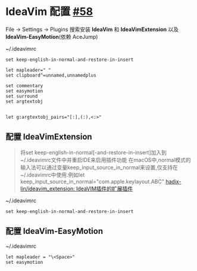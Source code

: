# IdeaVim 配置 [#58](https://github.com/vhxubo/blog/issues/58)

File -> Settings -> Plugins 搜索安装 **IdeaVim** 和 **IdeaVimExtension** 以及 **IdeaVim-EasyMotion**(依赖 AceJump)

~/.ideavimrc
```
set keep-english-in-normal-and-restore-in-insert

let mapleader=" "
set clipboard^=unnamed,unnamedplus

set commentary
set easymotion
set surround
set argtextobj


let g:argtextobj_pairs="[:],(:),<:>"

```

## 配置 IdeaVimExtension
> 将set keep-english-in-normal[-and-restore-in-insert]加入到~/.ideavimrc文件中并重启IDE来启用插件功能
在macOS中,normal模式的输入法可以通过变量keep_input_source_in_normal来设置,仅支持在~/.ideavimrc中使用.例如let keep_input_source_in_normal="com.apple.keylayout.ABC" [hadix-lin/ideavim_extension: IdeaVIM插件的扩展插件](https://github.com/hadix-lin/ideavim_extension)

~/.ideavimrc
```
set keep-english-in-normal-and-restore-in-insert
```

## 配置 IdeaVim-EasyMotion

~/.ideavimrc
```
let mapleader = "\<Space>"
set easymotion
```
